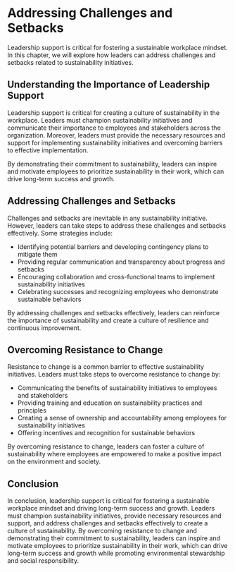 Addressing Challenges and Setbacks
=================================================================

Leadership support is critical for fostering a sustainable workplace mindset. In this chapter, we will explore how leaders can address challenges and setbacks related to sustainability initiatives.

Understanding the Importance of Leadership Support
--------------------------------------------------

Leadership support is critical for creating a culture of sustainability in the workplace. Leaders must champion sustainability initiatives and communicate their importance to employees and stakeholders across the organization. Moreover, leaders must provide the necessary resources and support for implementing sustainability initiatives and overcoming barriers to effective implementation.

By demonstrating their commitment to sustainability, leaders can inspire and motivate employees to prioritize sustainability in their work, which can drive long-term success and growth.

Addressing Challenges and Setbacks
----------------------------------

Challenges and setbacks are inevitable in any sustainability initiative. However, leaders can take steps to address these challenges and setbacks effectively. Some strategies include:

* Identifying potential barriers and developing contingency plans to mitigate them
* Providing regular communication and transparency about progress and setbacks
* Encouraging collaboration and cross-functional teams to implement sustainability initiatives
* Celebrating successes and recognizing employees who demonstrate sustainable behaviors

By addressing challenges and setbacks effectively, leaders can reinforce the importance of sustainability and create a culture of resilience and continuous improvement.

Overcoming Resistance to Change
-------------------------------

Resistance to change is a common barrier to effective sustainability initiatives. Leaders must take steps to overcome resistance to change by:

* Communicating the benefits of sustainability initiatives to employees and stakeholders
* Providing training and education on sustainability practices and principles
* Creating a sense of ownership and accountability among employees for sustainability initiatives
* Offering incentives and recognition for sustainable behaviors

By overcoming resistance to change, leaders can foster a culture of sustainability where employees are empowered to make a positive impact on the environment and society.

Conclusion
----------

In conclusion, leadership support is critical for fostering a sustainable workplace mindset and driving long-term success and growth. Leaders must champion sustainability initiatives, provide necessary resources and support, and address challenges and setbacks effectively to create a culture of sustainability. By overcoming resistance to change and demonstrating their commitment to sustainability, leaders can inspire and motivate employees to prioritize sustainability in their work, which can drive long-term success and growth while promoting environmental stewardship and social responsibility.
